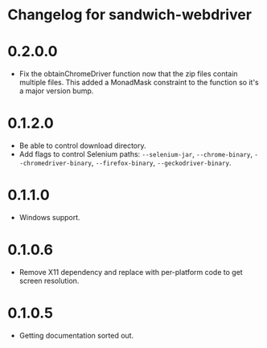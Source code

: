 # Changelog for sandwich-webdriver

# 0.2.0.0

* Fix the obtainChromeDriver function now that the zip files contain multiple files. This added a MonadMask constraint to the function so it's a major version bump.

# 0.1.2.0

* Be able to control download directory.
* Add flags to control Selenium paths: `--selenium-jar`, `--chrome-binary`, `--chromedriver-binary`, `--firefox-binary`, `--geckodriver-binary`.

# 0.1.1.0

* Windows support.

# 0.1.0.6

* Remove X11 dependency and replace with per-platform code to get screen resolution.

# 0.1.0.5

* Getting documentation sorted out.
